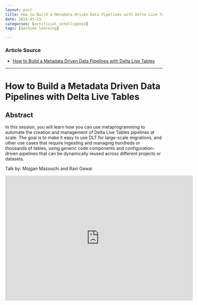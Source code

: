 ```yaml
---
layout: post
title: How to Build a Metadata Driven Data Pipelines with Delta Live Tables
date: 2024-03-15
categories: [artificial intelligence]
tags: [machine learning]

---
```


### Article Source


* [How to Build a Metadata Driven Data Pipelines with Delta Live Tables](https://www.youtube.com/watch?v=WYv5haxLlfA)

---

# How to Build a Metadata Driven Data Pipelines with Delta Live Tables


## Abstract
In this session, you will learn how you can use metaprogramming to automate the creation and management of Delta Live Tables pipelines at scale. The goal is to make it easy to use DLT for large-scale migrations, and other use cases that require ingesting and managing hundreds or thousands of tables, using generic code components and configuration-driven pipelines that can be dynamically reused across different projects or datasets.

Talk by: Mojgan Mazouchi and Ravi Gawai

<iframe width="600" height="400" src="https://www.youtube.com/embed/WYv5haxLlfA?si=AL-kMGcLywIfLflB" title="YouTube video player" frameborder="0" allow="accelerometer; autoplay; clipboard-write; encrypted-media; gyroscope; picture-in-picture; web-share" allowfullscreen></iframe>